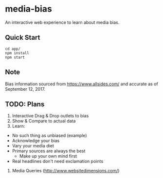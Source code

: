 # media-bias

An interactive web experience to learn about media bias.

## Quick Start

```
cd app/
npm install
npm start
```

## Note

Bias information sourced from https://www.allsides.com/ and accurate
as of September 12, 2017.

## TODO: Plans

1. Interactive Drag & Drop outlets to bias
2. Show & Compare to actual data
3. Learn:
  * No such thing as unbiased (example)
  * Acknowledge your bias
  * Vary your media diet
  * Primary sources are always the best
    * Make up your own mind first
  * Real headlines don't need exclamation points

1. Media Queries (http://www.websitedimensions.com/)
